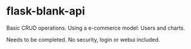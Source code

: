 # flask-blank-api

Basic CRUD operations. 
Using a e-commerce model: Users and charts. 

Needs to be completed. No security, login or webui included.
